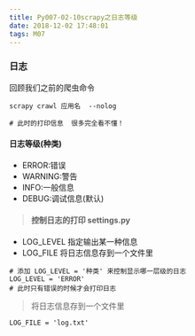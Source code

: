 ```yaml
---
title: Py007-02-10scrapy之日志等级
date: 2018-12-02 17:48:01
tags: M07
---
```


### 日志

回顾我们之前的爬虫命令

```
scrapy crawl 应用名  --nolog

# 此时的打印信息  很多完全看不懂！
```

#### 日志等级(种类)

- ERROR:错误
- WARNING:警告
- INFO:一般信息
- DEBUG:调试信息(默认)

> #### 控制日志的打印 settings.py

- LOG_LEVEL 指定输出某一种信息
- LOG_FILE 将日志信息存到一个文件里

```
# 添加 LOG_LEVEL = '种类' 来控制显示哪一层级的日志
LOG_LEVEL = 'ERROR'
# 此时只有错误的时候才会打印日志
```

> 将日志信息存到一个文件里

```
LOG_FILE = 'log.txt'
```


